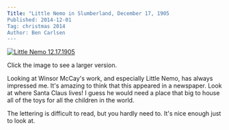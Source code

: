 ```yaml
---
Title: "Little Nemo in Slumberland, December 17, 1905
Published: 2014-12-01
Tag: christmas 2014
Author: Ben Carlsen
---
```

[![Little Nemo 12.17.1905](http://blog.arkholt.com/media/decstrips/01-little-nemo-19051217-l.jpeg)](http://blog.arkholt.com/media/decstrips/01-little-nemo-19051217-l.jpeg)

Click the image to see a larger version.

Looking at Winsor McCay's work, and especially Little Nemo, has always impressed me. It's amazing to think that this appeared in a newspaper. Look at where Santa Claus lives! I guess he would need a place that big to house all of the toys for all the children in the world.

The lettering is difficult to read, but you hardly need to. It's nice enough just to look at.
